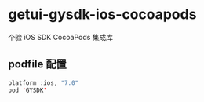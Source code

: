 # getui-gysdk-ios-cocoapods
个验 iOS SDK CocoaPods 集成库

## podfile 配置
``` java
platform :ios, "7.0"
pod 'GYSDK'

```
